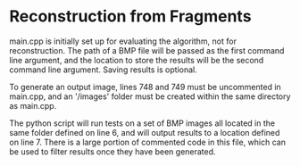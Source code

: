 # Reconstruction from Fragments

main.cpp is initially set up for evaluating the algorithm, not for reconstruction. 
The path of a BMP file will be passed as the first command line argument, and the location to store the results will be the second command line argument.
Saving results is optional.

To generate an output image, lines 748 and 749 must be uncommented in main.cpp, and an '/images' folder must be created within the same directory as main.cpp.

The python script will run tests on a set of BMP images all located in the same folder defined on line 6, and will output results to a location defined on line 7.
There is a large portion of commented code in this file, which can be used to filter results once they have been generated.
